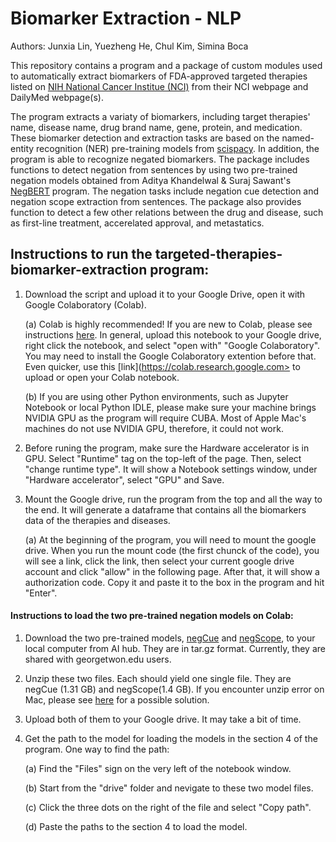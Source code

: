 # Biomarker Extraction - NLP

Authors: Junxia Lin, Yuezheng He, Chul Kim, Simina Boca

This repository contains a program and a package of custom modules used to automatically extract biomarkers of FDA-approved targeted therapies listed on [NIH National Cancer Institue (NCI)](https://www.cancer.gov/about-cancer/treatment/types/targeted-therapies/targeted-therapies-fact-sheet) from their NCI webpage and DailyMed webpage(s). 

The program extracts a variaty of biomarkers, including target therapies' name, disease name, drug brand name, gene, protein, and medication. These biomarker detection and extraction tasks are based on the named-entity recognition (NER) pre-training models from [scispacy](https://github.com/allenai/scispacy). In addition, the program is able to recognize negated biomarkers. The package includes functions to detect negation from sentences by using two pre-trained negation models obtained from Aditya Khandelwal & Suraj Sawant's [NegBERT](https://github.com/adityak6798/Transformers-For-Negation-and-Speculation) program. The negation tasks include negation cue detection and negation scope extraction from sentences. The package also provides function to detect a few other relations between the drug and disease, such as first-line treatment, accerelated approval, and metastatics. 

## Instructions to run the targeted-therapies-biomarker-extraction program:
1. Download the script and upload it to your Google Drive, open it with Google Colaboratory (Colab). 
	
	(a) Colab is highly recommended! If you are new to Colab, please see instructions [here](https://developers.google.com/earth-engine/guides/python_install-colab#existing-notebook). In general, upload this notebook to your Google drive, right click the notebook, and select "open with" "Google Colaboratory". You may need to install the Google Colaboratory extention before that. Even quicker, use this [link](https://colab.research.google.com> to upload or open your Colab notebook. 
  
	(b) If you are using other Python environments, such as Jupyter Notebook or local Python IDLE, please make sure your machine brings NVIDIA GPU as the program will require CUBA. Most of Apple Mac's machines do not use NVIDIA GPU, therefore, it could not work. 

2. Before runing the program, make sure the Hardware accelerator is in GPU. Select "Runtime" tag on the top-left of the page. Then, select "change runtime type". It will show a Notebook settings window, under "Hardware accelerator", select "GPU" and Save.

3. Mount the Google drive, run the program from the top and all the way to the end. It will generate a dataframe that contains all the biomarkers data of the therapies and diseases. 
  
	(a) At the beginning of the program, you will need to mount the google drive. When you run the mount code (the first chunck of the code), you will see a link, click the link, then select your current google drive account and click "allow" in the following page. After that, it will show a authorization code. Copy it and paste it to the box in the program and hit "Enter". 

#### Instructions to load the two pre-trained negation models on Colab:
1. Download the two pre-trained models, [negCue](https://aihub.cloud.google.com/u/1/p/2c29e298-0c75-435a-ae83-da80188b7f7b) and [negScope](https://aihub.cloud.google.com/u/1/p/0147a6f3-ddf7-498c-823d-014c3d1f1def), to your local computer from AI hub. They are in tar.gz format. Currently, they are shared with georgetwon.edu users. 

2. Unzip these two files. Each should yield one single file. They are negCue (1.31 GB) and negScope(1.4 GB). If you encounter unzip error on Mac, please see [here](https://discussions.apple.com/thread/8187518) for a possible solution.

3. Upload both of them to your Google drive. It may take a bit of time.

4. Get the path to the model for loading the models in the section 4 of the program. One way to find the path: 
	
	(a) Find the "Files" sign on the very left of the notebook window.
	
	(b) Start from the "drive" folder and nevigate to these two model files. 
	
	(c) Click the three dots on the right of the file and select "Copy path". 
	
	(d) Paste the paths to the section 4 to load the model. 
